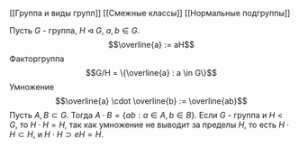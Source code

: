 [[Группа и виды групп]]
[[Смежные классы]]
[[Нормальные подгруппы]]

Пусть $G$ - группа, $H \lhd G$, $a,b \in G$. 
$$\overline{a} := aH$$
Факторгруппа $$G/H = \{\overline{a} : a \in G\}$$
Умножение $$\overline{a} \cdot \overline{b} := \overline{ab}$$
Пусть $A, B \subset G$. Тогда $A\cdot B = \{ab : a \in A, b \in B\}$.
Если $G$ - группа и $H < G$, то $H\cdot H = H$, так как умножение не выводит за пределы $H$, то есть $H \cdot H \subset H$, и $H \cdot H \supset eH = H$. 
